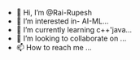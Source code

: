 - 👋 Hi, I’m @Rai-Rupesh
- 👀 I’m interested in- AI-ML...
- 🌱 I’m currently learning c++'java...
- 💞️ I’m looking to collaborate on ...
- 📫 How to reach me ...

<!---
Rai-Rupesh/Rai-Rupesh is a ✨ special ✨ repository because its `README.md` (this file) appears on your GitHub profile.
You can click the Preview link to take a look at your changes.
--->
